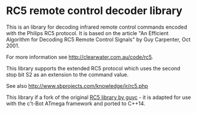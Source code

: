 RC5 remote control decoder library
==========================================

This is an library for decoding infrared remote control commands encoded
with the Philips RC5 protocol. It is based on the article
"An Efficient Algorithm for Decoding RC5 Remote Control Signals"
by Guy Carpenter, Oct 2001.

For more information see http://clearwater.com.au/code/rc5.

This library supports the extended RC5 protocol which uses the second
stop bit S2 as an extension to the command value.

See also http://www.sbprojects.com/knowledge/ir/rc5.php

This library if a fork of the original [RC5 library by guyc](https://github.com/guyc/RC5) - it is adapted
for use with the c't-Bot ATmega framework and ported to C++14.
